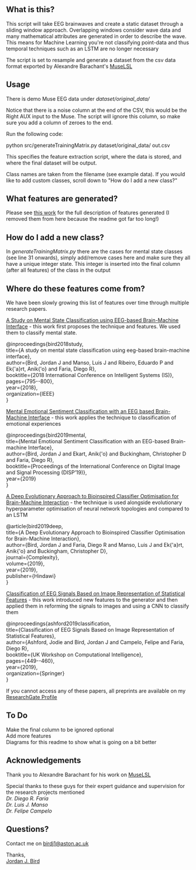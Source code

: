 ## What is this?
This script will take EEG brainwaves and create a static dataset through a sliding window approach. Overlapping windows consider wave data and many mathematical attributes are generated in order to describe the wave. This means for Machine Learning you're not classifying point-data and thus temporal techniques such as an LSTM are no longer necessary 

The script is set to resample and generate a dataset from the csv data format exported by Alexandre Barachant's [MuseLSL](https://github.com/alexandrebarachant/muse-lsl)


## Usage
There is demo Muse EEG data under *dataset/original_data/*

Notice that there is a noise column at the end of the CSV, this would be the Right AUX input to the Muse. The script will ignore this column, so make sure you add a column of zeroes to the end.

Run the following code:

python src/generateTrainingMatrix.py dataset/original_data/ out.csv

This specifies the feature extraction script, where the data is stored, and where the final dataset will be output.

Class names are taken from the filename (see example data). If you would like to add custom classes, scroll down to "How do I add a new class?"

## What features are generated?
Please see [this work](https://link.springer.com/chapter/10.1007/978-3-030-29933-0_37) for the full description of features generated (I removed them from here because the readme got far too long!)

## How do I add a new class?
In *generateTrainingMatrix.py* there are the cases for mental state classes (see line 31 onwards), simply add/remove cases here and make sure they all have a unique integer state. This integer is inserted into the final column (after all features) of the class in the output

## Where do these features come from?
We have been slowly growing this list of features over time through multiple research papers.

[A Study on Mental State Classification using EEG-based Brain-Machine Interface](https://ieeexplore.ieee.org/abstract/document/8710576) - this work first proposes the technique and features. We used them to classify mental state. 

@inproceedings{bird2018study,  
  title={A study on mental state classification using eeg-based brain-machine interface},  
  author={Bird, Jordan J and Manso, Luis J and Ribeiro, Eduardo P and Ek{\'a}rt, Anik{\'o} and Faria, Diego R},  
  booktitle={2018 International Conference on Intelligent Systems (IS)},  
  pages={795--800},  
  year={2018},  
  organization={IEEE}  
}

[Mental Emotional Sentiment Classification with an EEG based Brain-Machine Interface](https://www.researchgate.net/profile/Jordan_Bird2/publication/329403546_Mental_Emotional_Sentiment_Classification_with_an_EEG-based_Brain-machine_Interface/links/5c2f74c092851c22a35975c5/Mental-Emotional-Sentiment-Classification-with-an-EEG-based-Brain-machine-Interface.pdf) - this work applies the technique to classification of emotional experiences

@inproceedings{bird2019mental,  
  title={Mental Emotional Sentiment Classification with an EEG-based Brain-machine Interface},  
  author={Bird, Jordan J and Ekart, Anik{\'o} and Buckingham, Christopher D and Faria, Diego R},  
  booktitle={Proceedings of the International Conference on Digital Image and Signal Processing (DISP’19)},  
  year={2019}  
}

[A Deep Evolutionary Approach to Bioinspired Classifier Optimisation for Brain-Machine Interaction](https://www.hindawi.com/journals/complexity/2019/4316548/abs/) - the technique is used alongside evolutionary hyperparameter optimisation of neural network topologies and compared to an LSTM 

@article{bird2019deep,  
  title={A Deep Evolutionary Approach to Bioinspired Classifier Optimisation for Brain-Machine Interaction},  
  author={Bird, Jordan J and Faria, Diego R and Manso, Luis J and Ek{\'a}rt, Anik{\'o} and Buckingham, Christopher D},  
  journal={Complexity},  
  volume={2019},  
  year={2019},  
  publisher={Hindawi}  
}

[Classification of EEG Signals Based on Image Representation of Statistical Features](https://link.springer.com/chapter/10.1007/978-3-030-29933-0_37) - this work introduced new features to the generator and then applied them in reforming the signals to images and using a CNN to classify them 

@inproceedings{ashford2019classification,  
  title={Classification of EEG Signals Based on Image Representation of Statistical Features},  
  author={Ashford, Jodie and Bird, Jordan J and Campelo, Felipe and Faria, Diego R},  
  booktitle={UK Workshop on Computational Intelligence},  
  pages={449--460},  
  year={2019},  
  organization={Springer}  
}  



If you cannot access any of these papers, all preprints are available on my [ResearchGate Profile](https://www.researchgate.net/profile/Jordan_Bird2)


## To Do
Make the final column to be ignored optional  
Add more features  
Diagrams for this readme to show what is going on a bit better  

## Acknowledgements
Thank you to Alexandre Barachant for his work on [MuseLSL](https://github.com/alexandrebarachant/muse-lsl)

Special thanks to these guys for their expert guidance and supervision for the research projects mentioned  
*Dr. Diego R. Faria*  
*Dr. Luis J. Manso*  
*Dr. Felipe Campelo*   

## Questions? 
Contact me on birdj1@aston.ac.uk

Thanks,  
[Jordan J. Bird](http://jordanjamesbird.com/)


